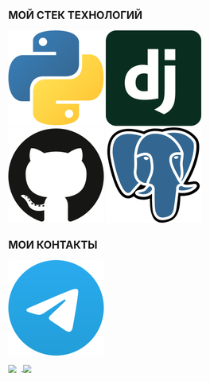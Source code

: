 ## МОЙ СТЕК ТЕХНОЛОГИЙ
![Python](/svg/python.svg)
![Django](/svg/django.svg)
![Git](/svg/github-icon.svg)
![PostgreSQL](/svg/postgresql.svg)

## МОИ КОНТАКТЫ
[<img src="./svg/telegram.svg">](https://t.me/EnProPlant)

<div>
<a href="https://github-readme-stats.vercel.app/api?username=motorshow&hide=contribs&show_icons=true&theme=dark">
  <img  align="center" height="130" style="margin-right: 10px" src="https://github-readme-stats.vercel.app/api?username=motorshow&hide=contribs&show_icons=true&theme=dark" />
</a>
<a href="https://github-readme-stats.vercel.app/api/top-langs/?username=motorshow&layout=compact&theme=dark">
  <img align="center" height="130" src="https://github-readme-stats.vercel.app/api/top-langs/?username=motorshow&layout=compact&theme=dark" />
</a>
</div>